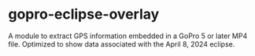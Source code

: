 # gopro-eclipse-overlay
A module to extract GPS information embedded in a GoPro 5 or later MP4 file. Optimized to show data associated with the April 8, 2024 eclipse.
